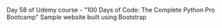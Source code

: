 Day 58 of Udemy course - "100 Days of Code: The Complete Python Pro Bootcamp"
Sample website built using Bootstrap

